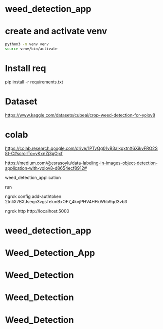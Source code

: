 # weed_detection_app

# create and activate venv
```bash
python3 -m venv venv
source venv/bin/activate
```
# Install req
pip install -r requirements.txt


# Dataset
https://www.kaggle.com/datasets/cubeai/crop-weed-detection-for-yolov8

# colab 
https://colab.research.google.com/drive/1PTyQg01vB3alkgxtnX6XikyFRO2S8t-C#scrollTo=yKxnZj3gOjxf

https://medium.com/@esrasoylu/data-labeling-in-images-object-detection-application-with-yolov8-d8654ecf8912# 

weed_detection_application

run 

ngrok config add-authtoken 2tnliX7BXJseqn3vgsTekmBxOF7_4kvjPHV4HFkWhb9qd3vb3


ngrok http http://localhost:5000
# weed_detection_app
# Weed_Detection_App
# Weed_Detection
# Weed_Detection
# Weed_Detection
